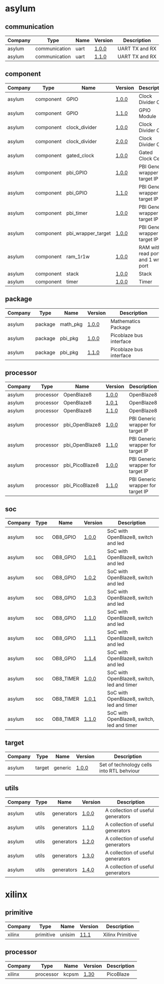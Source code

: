 # asylum
## communication
| Company              | Type                 | Name                 | Version                                                                                              | Description |
| ---                  | ---                  | ---                  | ---                                                                                                  | --- |
| asylum               | communication        | uart                 | [1.0.0](asylum/communication/uart/uart_v1_0_0.core)                                                  |  UART TX and RX|
| asylum               | communication        | uart                 | [1.1.0](asylum/communication/uart/uart_v1_1_0.core)                                                  |  UART TX and RX|
## component
| Company              | Type                 | Name                 | Version                                                                                              | Description |
| ---                  | ---                  | ---                  | ---                                                                                                  | --- |
| asylum               | component            | GPIO                 | [1.0.0](asylum/component/GPIO/GPIO_v1_0_0.core)                                                      |  Clock Divider Cell|
| asylum               | component            | GPIO                 | [1.1.0](asylum/component/GPIO/GPIO_v1_1_0.core)                                                      |  GPIO Module|
| asylum               | component            | clock_divider        | [1.0.0](asylum/component/clock_divider/clock_divider_v1_0_0.core)                                    |  Clock Divider Cell|
| asylum               | component            | clock_divider        | [2.0.0](asylum/component/clock_divider/clock_divider_v2_0_0.core)                                    |  Clock Divider Cell|
| asylum               | component            | gated_clock          | [1.0.0](asylum/component/gated_clock/gated_clock_v1_0_0.core)                                        |  Gated Clock Cell|
| asylum               | component            | pbi_GPIO             | [1.0.0](asylum/component/pbi_GPIO/pbi_GPIO_v1_0_0.core)                                              |  PBI Generic wrapper for target IP|
| asylum               | component            | pbi_GPIO             | [1.1.0](asylum/component/pbi_GPIO/pbi_GPIO_v1_1_0.core)                                              |  PBI Generic wrapper for target IP|
| asylum               | component            | pbi_timer            | [1.0.0](asylum/component/pbi_timer/pbi_timer_v1_0_0.core)                                            |  PBI Generic wrapper for target IP|
| asylum               | component            | pbi_wrapper_target   | [1.0.0](asylum/component/pbi_wrapper_target/pbi_wrapper_targer_v1_0_0.core)                          |  PBI Generic wrapper for target IP|
| asylum               | component            | ram_1r1w             | [1.0.0](asylum/component/ram_1r1w/ram_1r1w_v1_0_0.core)                                              |  RAM with 1 read port and 1 write port|
| asylum               | component            | stack                | [1.0.0](asylum/component/stack/stack_v1_0_0.core)                                                    |  Stack|
| asylum               | component            | timer                | [1.0.0](asylum/component/timer/timer_v1_0_0.core)                                                    |  Timer|
## package
| Company              | Type                 | Name                 | Version                                                                                              | Description |
| ---                  | ---                  | ---                  | ---                                                                                                  | --- |
| asylum               | package              | math_pkg             | [1.0.0](asylum/package/math_pkg/math_pkg_v1_0_0.core)                                                |  Mathematics Package|
| asylum               | package              | pbi_pkg              | [1.0.0](asylum/package/pbi_pkg/pbi_pkg_v1_0_0.core)                                                  |  Picoblaze bus interface|
| asylum               | package              | pbi_pkg              | [1.1.0](asylum/package/pbi_pkg/pbi_pkg_v1_1_0.core)                                                  |  Picoblaze bus interface|
## processor
| Company              | Type                 | Name                 | Version                                                                                              | Description |
| ---                  | ---                  | ---                  | ---                                                                                                  | --- |
| asylum               | processor            | OpenBlaze8           | [1.0.0](asylum/processor/OpenBlaze8/OpenBlaze8_v1_0_0.core)                                          |  OpenBlaze8|
| asylum               | processor            | OpenBlaze8           | [1.0.1](asylum/processor/OpenBlaze8/OpenBlaze8_v1_0_1.core)                                          |  OpenBlaze8|
| asylum               | processor            | OpenBlaze8           | [1.1.0](asylum/processor/OpenBlaze8/OpenBlaze8_v1_1_0.core)                                          |  OpenBlaze8|
| asylum               | processor            | pbi_OpenBlaze8       | [1.0.0](asylum/processor/pbi_OpenBlaze8/pbi_OpenBlaze8_v1_0_0.core)                                  |  PBI Generic wrapper for target IP|
| asylum               | processor            | pbi_OpenBlaze8       | [1.1.0](asylum/processor/pbi_OpenBlaze8/pbi_OpenBlaze8_v1_1_0.core)                                  |  PBI Generic wrapper for target IP|
| asylum               | processor            | pbi_PicoBlaze8       | [1.0.0](asylum/processor/pbi_PicoBlaze8/pbi_PicoBlaze8_v1_0_0.core)                                  |  PBI Generic wrapper for target IP|
| asylum               | processor            | pbi_PicoBlaze8       | [1.1.0](asylum/processor/pbi_PicoBlaze8/pbi_PicoBlaze8_v1_1_0.core)                                  |  PBI Generic wrapper for target IP|
## soc
| Company              | Type                 | Name                 | Version                                                                                              | Description |
| ---                  | ---                  | ---                  | ---                                                                                                  | --- |
| asylum               | soc                  | OB8_GPIO             | [1.0.0](asylum/soc/OB8_GPIO/OB8_GPIO_v1_0_0.core)                                                    |  SoC with OpenBlaze8, switch and led|
| asylum               | soc                  | OB8_GPIO             | [1.0.1](asylum/soc/OB8_GPIO/OB8_GPIO_v1_0_1.core)                                                    |  SoC with OpenBlaze8, switch and led|
| asylum               | soc                  | OB8_GPIO             | [1.0.2](asylum/soc/OB8_GPIO/OB8_GPIO_v1_0_2.core)                                                    |  SoC with OpenBlaze8, switch and led|
| asylum               | soc                  | OB8_GPIO             | [1.0.3](asylum/soc/OB8_GPIO/OB8_GPIO_v1_0_3.core)                                                    |  SoC with OpenBlaze8, switch and led|
| asylum               | soc                  | OB8_GPIO             | [1.1.0](asylum/soc/OB8_GPIO/OB8_GPIO_v1_1_0.core)                                                    |  SoC with OpenBlaze8, switch and led|
| asylum               | soc                  | OB8_GPIO             | [1.1.1](asylum/soc/OB8_GPIO/OB8_GPIO_v1_1_1.core)                                                    |  SoC with OpenBlaze8, switch and led|
| asylum               | soc                  | OB8_GPIO             | [1.1.4](asylum/soc/OB8_GPIO/OB8_GPIO_v1_1_4.core)                                                    |  SoC with OpenBlaze8, switch and led|
| asylum               | soc                  | OB8_TIMER            | [1.0.0](asylum/soc/OB8_TIMER/OB8_TIMER_v1_0_0.core)                                                  |  SoC with OpenBlaze8, switch, led and timer|
| asylum               | soc                  | OB8_TIMER            | [1.0.1](asylum/soc/OB8_TIMER/OB8_TIMER_v1_0_1.core)                                                  |  SoC with OpenBlaze8, switch, led and timer|
| asylum               | soc                  | OB8_TIMER            | [1.1.0](asylum/soc/OB8_TIMER/OB8_TIMER_v1_1_0.core)                                                  |  SoC with OpenBlaze8, switch, led and timer|
## target
| Company              | Type                 | Name                 | Version                                                                                              | Description |
| ---                  | ---                  | ---                  | ---                                                                                                  | --- |
| asylum               | target               | generic              | [1.0.0](asylum/target/generic/target_generic_v1_0_0.core)                                            |  Set of technology cells into RTL behviour|
## utils
| Company              | Type                 | Name                 | Version                                                                                              | Description |
| ---                  | ---                  | ---                  | ---                                                                                                  | --- |
| asylum               | utils                | generators           | [1.0.0](asylum/utils/generators/generators_v1_0_0.core)                                              |  A collection of useful generators|
| asylum               | utils                | generators           | [1.1.0](asylum/utils/generators/generators_v1_1_0.core)                                              |  A collection of useful generators|
| asylum               | utils                | generators           | [1.2.0](asylum/utils/generators/generators_v1_2_0.core)                                              |  A collection of useful generators|
| asylum               | utils                | generators           | [1.3.0](asylum/utils/generators/generators_v1_3_0.core)                                              |  A collection of useful generators|
| asylum               | utils                | generators           | [1.4.0](asylum/utils/generators/generators_v1_4_0.core)                                              |  A collection of useful generators|
# xilinx
## primitive
| Company              | Type                 | Name                 | Version                                                                                              | Description |
| ---                  | ---                  | ---                  | ---                                                                                                  | --- |
| xilinx               | primitive            | unisim               | [11.1](xilinx/primitive/unisim/unisim_v11_1.core)                                                    |  Xilinx Primitive|
## processor
| Company              | Type                 | Name                 | Version                                                                                              | Description |
| ---                  | ---                  | ---                  | ---                                                                                                  | --- |
| xilinx               | processor            | kcpsm                | [1.30](xilinx/processor/kcpsm/kcpsm3_v1_30.core)                                                     |  PicoBlaze|
